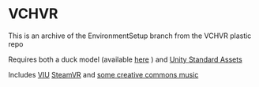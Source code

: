 # VCHVR

This is an archive of the EnvironmentSetup branch from the VCHVR plastic repo

Requires both a duck model (available [here](https://assetstore.unity.com/packages/3d/characters/animals/duck-lowpoly-102094)
) and [Unity Standard Assets](https://assetstore.unity.com/packages/3d/characters/animals/duck-lowpoly-102094)

Includes [VIU](https://assetstore.unity.com/packages/tools/integration/vive-input-utility-64219) [SteamVR](https://github.com/ValveSoftware/steamvr_unity_plugin) and [some creative commons music](https://freesound.org/people/Nirtana/sounds/152671/)



